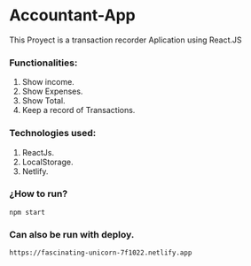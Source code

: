﻿# Accountant-App

This Proyect is a transaction recorder Aplication using React.JS

### Functionalities:
1. Show income.
2. Show Expenses.
3. Show Total.
4. Keep a record of Transactions. 

### Technologies used:
1. ReactJs.
2. LocalStorage.
3. Netlify.

### ¿How to run?
    npm start
### Can also be run with deploy.
    https://fascinating-unicorn-7f1022.netlify.app
